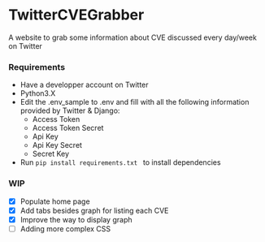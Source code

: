 # TwitterCVEGrabber
 A website to grab some information about CVE discussed every day/week on Twitter


### Requirements 
- Have a developper account on Twitter
- Python3.X
- Edit the .env_sample to .env and fill with all the following information provided by Twitter & Django: 
  - Access Token
  - Access Token Secret
  - Api Key
  - Api Key Secret 
  - Secret Key
 - Run `pip install requirements.txt ` to install dependencies

### WIP
- [x] Populate home page
- [x] Add tabs besides graph for listing each CVE
- [x] Improve the way to display graph
- [ ] Adding more complex CSS
